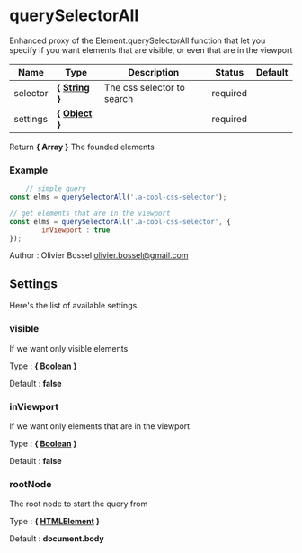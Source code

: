 # querySelectorAll

Enhanced proxy of the Element.querySelectorAll function that let you specify
if you want elements that are visible, or even that are in the viewport



Name  |  Type  |  Description  |  Status  |  Default
------------  |  ------------  |  ------------  |  ------------  |  ------------
selector  |  **{ [String](https://developer.mozilla.org/fr/docs/Web/JavaScript/Reference/Objets_globaux/String) }**  |  The css selector to search  |  required  |
settings  |  **{ [Object](https://developer.mozilla.org/fr/docs/Web/JavaScript/Reference/Objets_globaux/Object) }**  |    |  required  |

Return **{ Array<HTMLElement> }** The founded elements

### Example
```js
	// simple query
const elms = querySelectorAll('.a-cool-css-selector');

// get elements that are in the viewport
const elms = querySelectorAll('.a-cool-css-selector', {
		inViewport : true
});
```
Author : Olivier Bossel <olivier.bossel@gmail.com>





## Settings

Here's the list of available settings.

### visible

If we want only visible elements

Type : **{ [Boolean](https://developer.mozilla.org/fr/docs/Web/JavaScript/Reference/Objets_globaux/Boolean) }**

Default : **false**


### inViewport

If we want only elements that are in the viewport

Type : **{ [Boolean](https://developer.mozilla.org/fr/docs/Web/JavaScript/Reference/Objets_globaux/Boolean) }**

Default : **false**


### rootNode

The root node to start the query from

Type : **{ [HTMLElement](https://developer.mozilla.org/fr/docs/Web/API/HTMLElement) }**

Default : **document.body**